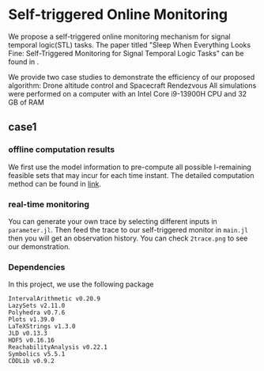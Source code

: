# Self-triggered Online Monitoring
We propose a self-triggered online monitoring mechanism for signal temporal logic(STL) tasks. The paper titled "Sleep When Everything Looks Fine:
Self-Triggered Monitoring for Signal Temporal Logic Tasks" can be found in .

We provide two case studies to demonstrate the efficiency of our proposed algorithm: Drone altitude control and Spacecraft Rendezvous
All simulations were performed on a computer with an Intel Core i9-13900H CPU and 32 GB of RAM

## case1
### offline computation results
We first use the model information to pre-compute all possible I-remaining feasible sets that may incur for each time instant. The detailed computation method can be found in [link](https://github.com/Xinyi-Yu/MPM4STL). 

### real-time monitoring
You can generate your own trace by selecting different inputs in ```parameter.jl```. Then feed the trace to our self-triggered monitor in ```main.jl``` then you will get an observation history. You can check ```2trace.png``` to see our demonstration.

### Dependencies
In this project, we use the following package
```
IntervalArithmetic v0.20.9
LazySets v2.11.0
Polyhedra v0.7.6
Plots v1.39.0
LaTeXStrings v1.3.0
JLD v0.13.3
HDF5 v0.16.16
ReachabilityAnalysis v0.22.1
Symbolics v5.5.1
CDDLib v0.9.2
```


